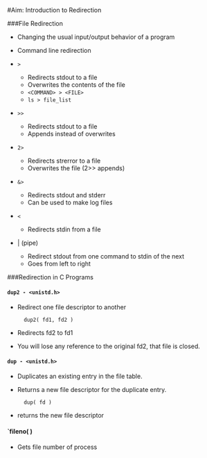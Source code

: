 #Aim: Introduction to Redirection

###File Redirection

- Changing the usual input/output behavior of a program

- Command line redirection
- `>`
  - Redirects stdout to a file
  - Overwrites the contents of the file
  - `<COMMAND> > <FILE>`
  - `ls > file_list`
  
- `>>`
  - Redirects stdout to a file
  - Appends instead of overwrites
  
- `2>`
  - Redirects strerror to a file
  - Overwrites the file (2>> appends)
  
- `&>`
  - Redirects stdout and stderr
  - Can be used to make log files
  
- `<`
  - Redirects stdin from a file

- | (pipe)
  - Redirect stdout from one command to stdin of the next
  - Goes from left to right

###Redirection in C Programs

#### `dup2 - <unistd.h>`
- Redirect one file descriptor to another

		dup2( fd1, fd2 )

 - Redirects fd2 to fd1
 - You will lose any reference to the original fd2, that file is closed.

#### `dup - <unistd.h>`
- Duplicates an existing entry in the file table.
- Returns a new file descriptor for the duplicate entry.

		dup( fd )
 - returns the new file descriptor 

#### `fileno( <PROCESS> )
- Gets file number of process
